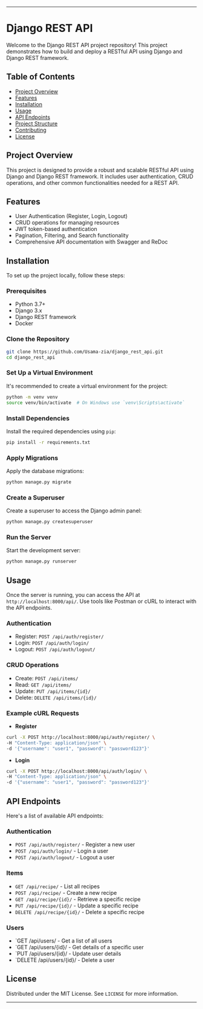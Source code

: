 
---

# Django REST API

Welcome to the Django REST API project repository! This project demonstrates how to build and deploy a RESTful API using Django and Django REST framework.

## Table of Contents
- [Project Overview](#project-overview)
- [Features](#features)
- [Installation](#installation)
- [Usage](#usage)
- [API Endpoints](#api-endpoints)
- [Project Structure](#project-structure)
- [Contributing](#contributing)
- [License](#license)

## Project Overview
This project is designed to provide a robust and scalable RESTful API using Django and Django REST framework. It includes user authentication, CRUD operations, and other common functionalities needed for a REST API.

## Features
- User Authentication (Register, Login, Logout)
- CRUD operations for managing resources
- JWT token-based authentication
- Pagination, Filtering, and Search functionality
- Comprehensive API documentation with Swagger and ReDoc

## Installation
To set up the project locally, follow these steps:

### Prerequisites
- Python 3.7+
- Django 3.x
- Django REST framework
- Docker

### Clone the Repository
```sh
git clone https://github.com/Usama-zia/django_rest_api.git
cd django_rest_api
```

### Set Up a Virtual Environment
It's recommended to create a virtual environment for the project:
```sh
python -m venv venv
source venv/bin/activate  # On Windows use `venv\Scripts\activate`
```

### Install Dependencies
Install the required dependencies using `pip`:
```sh
pip install -r requirements.txt
```

### Apply Migrations
Apply the database migrations:
```sh
python manage.py migrate
```

### Create a Superuser
Create a superuser to access the Django admin panel:
```sh
python manage.py createsuperuser
```

### Run the Server
Start the development server:
```sh
python manage.py runserver
```

## Usage
Once the server is running, you can access the API at `http://localhost:8000/api/`. Use tools like Postman or cURL to interact with the API endpoints.

### Authentication
- Register: `POST /api/auth/register/`
- Login: `POST /api/auth/login/`
- Logout: `POST /api/auth/logout/`

### CRUD Operations
- Create: `POST /api/items/`
- Read: `GET /api/items/`
- Update: `PUT /api/items/{id}/`
- Delete: `DELETE /api/items/{id}/`

### Example cURL Requests
- **Register**
```sh
curl -X POST http://localhost:8000/api/auth/register/ \
-H "Content-Type: application/json" \
-d '{"username": "user1", "password": "password123"}'
```
- **Login**
```sh
curl -X POST http://localhost:8000/api/auth/login/ \
-H "Content-Type: application/json" \
-d '{"username": "user1", "password": "password123"}'
```

## API Endpoints
Here's a list of available API endpoints:

### Authentication
- `POST /api/auth/register/` - Register a new user
- `POST /api/auth/login/` - Login a user
- `POST /api/auth/logout/` - Logout a user

### Items
- `GET /api/recipe/` - List all recipes
- `POST /api/recipe/` - Create a new recipe
- `GET /api/recipe/{id}/` - Retrieve a specific recipe
- `PUT /api/recipe/{id}/` - Update a specific recipe
- `DELETE /api/recipe/{id}/` - Delete a specific recipe

### Users
- `GET /api/users/ - Get a list of all users
- `GET /api/users/{id}/ - Get details of a specific user
- `PUT /api/users/{id}/ - Update user details
- `DELETE /api/users/{id}/ - Delete a user

## License
Distributed under the MIT License. See `LICENSE` for more information.

---
